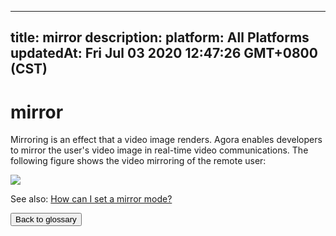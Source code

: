 
---
title: mirror
description: 
platform: All Platforms
updatedAt: Fri Jul 03 2020 12:47:26 GMT+0800 (CST)
---
# mirror
Mirroring is an effect that a video image renders. Agora enables developers to mirror the user's video image in real-time video communications. The following figure shows the video mirroring of the remote user:

![](https://web-cdn.agora.io/docs-files/1593767106435)

<div class="alert info">See also: <a href="https://docs.agora.io/en/faq/mirrormode">How can I set a mirror mode?</a></div>

<a href="../../en/Agora%20Platform/terms.md"><button>Back to glossary</button></a>
